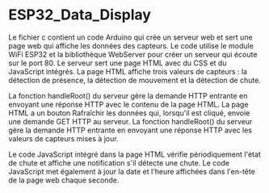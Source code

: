 # ESP32_Data_Display

Le fichier c contient un code Arduino qui crée un serveur web et sert une page web qui affiche les données des capteurs. Le code utilise le module WiFi ESP32 et la bibliothèque WebServer pour créer un serveur qui écoute sur le port 80. Le serveur sert une page HTML avec du CSS et du JavaScript intégrés. La page HTML affiche trois valeurs de capteurs : la détection de présence, la détection de mouvement et la détection de chute.

La fonction handleRoot() du serveur gère la demande HTTP entrante en envoyant une réponse HTTP avec le contenu de la page HTML. La page HTML a un bouton Rafraîchir les données qui, lorsqu'il est cliqué, envoie une demande GET HTTP au serveur. La fonction handleRoot() du serveur gère la demande HTTP entrante en envoyant une réponse HTTP avec les valeurs de capteurs mises à jour.

Le code JavaScript intégré dans la page HTML vérifie périodiquement l'état de chute et affiche une notification s'il détecte une chute. Le code JavaScript met également à jour la date et l'heure affichées dans l'en-tête de la page web chaque seconde.
